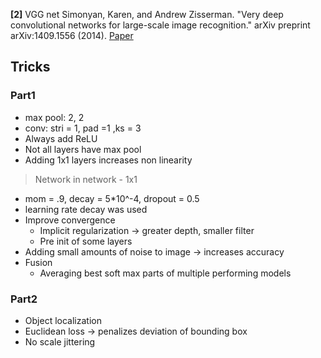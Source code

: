 
**[2]** VGG net
 Simonyan, Karen, and Andrew Zisserman. "Very deep convolutional networks for large-scale image recognition." arXiv preprint arXiv:1409.1556 (2014).
 [Paper](https://arxiv.org/pdf/1409.1556.pdf)

## Tricks
### Part1
- max pool: 2, 2
- conv: stri = 1, pad =1 ,ks = 3
- Always add ReLU
- Not all layers have max pool
- Adding 1x1 layers increases non linearity
> Network in network - 1x1
- mom = .9, decay = 5*10^-4, dropout = 0.5
- learning rate decay was used
- Improve convergence
  - Implicit regularization -> greater depth, smaller filter
  - Pre init of some layers
- Adding small amounts of noise to image -> increases accuracy
- Fusion
  - Averaging best soft max parts of multiple performing models

### Part2
- Object localization
- Euclidean loss -> penalizes deviation of bounding box
- No scale jittering
